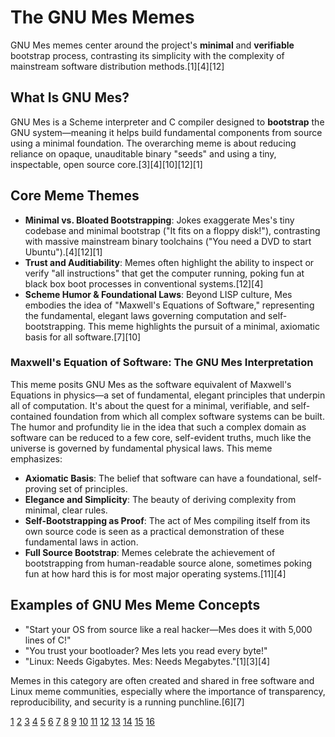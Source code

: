 # The GNU Mes Memes

GNU Mes memes center around the project's **minimal** and **verifiable** bootstrap process, contrasting its simplicity with the complexity of mainstream software distribution methods.[1][4][12]

## What Is GNU Mes?
GNU Mes is a Scheme interpreter and C compiler designed to **bootstrap** the GNU system—meaning it helps build fundamental components from source using a minimal foundation. The overarching meme is about reducing reliance on opaque, unauditable binary "seeds" and using a tiny, inspectable, open source core.[3][4][10][12][1]

## Core Meme Themes
- **Minimal vs. Bloated Bootstrapping**: Jokes exaggerate Mes's tiny codebase and minimal bootstrap ("It fits on a floppy disk!"), contrasting with massive mainstream binary toolchains ("You need a DVD to start Ubuntu").[4][12][1]
- **Trust and Auditiability**: Memes often highlight the ability to inspect or verify "all instructions" that get the computer running, poking fun at black box boot processes in conventional systems.[12][4]
- **Scheme Humor & Foundational Laws**: Beyond LISP culture, Mes embodies the idea of "Maxwell's Equations of Software," representing the fundamental, elegant laws governing computation and self-bootstrapping. This meme highlights the pursuit of a minimal, axiomatic basis for all software.[7][10]

### Maxwell's Equation of Software: The GNU Mes Interpretation
This meme posits GNU Mes as the software equivalent of Maxwell's Equations in physics—a set of fundamental, elegant principles that underpin all of computation. It's about the quest for a minimal, verifiable, and self-contained foundation from which all complex software systems can be built. The humor and profundity lie in the idea that such a complex domain as software can be reduced to a few core, self-evident truths, much like the universe is governed by fundamental physical laws. This meme emphasizes:
- **Axiomatic Basis**: The belief that software can have a foundational, self-proving set of principles.
- **Elegance and Simplicity**: The beauty of deriving complexity from minimal, clear rules.
- **Self-Bootstrapping as Proof**: The act of Mes compiling itself from its own source code is seen as a practical demonstration of these fundamental laws in action.
- **Full Source Bootstrap**: Memes celebrate the achievement of bootstrapping from human-readable source alone, sometimes poking fun at how hard this is for most major operating systems.[11][4]

## Examples of GNU Mes Meme Concepts
- "Start your OS from source like a real hacker—Mes does it with 5,000 lines of C!"
- "You trust your bootloader? Mes lets you read every byte!"
- "Linux: Needs Gigabytes. Mes: Needs Megabytes."[1][3][4]

Memes in this category are often created and shared in free software and Linux meme communities, especially where the importance of transparency, reproducibility, and security is a running punchline.[6][7]

[1](https://www.gnu.org/software/mes/)
[2](https://savannah.gnu.org/projects/mes)
[3](https://github.com/gnu-mirror-unofficial/mes)
[4](https://nlnet.nl/project/GNUMes/)
[5](http://lilypond.org/janneke/mes/index.html-)
[6](https://www.reddit.com/r/GNUPlusLinuxMemes/)
[7](https://www.reddit.com/r/linux/comments/hbyfz2/gnu_mes_a_scheme_interpreter_for_booting_a_fully/)
[8](https://www.joyofsource.com/gnu-mes-0262-released.html)
[9](https://archive.fosdem.org/2019/schedule/event/gnumes/)
[10](https://www.gnu.org/software/mes/manual/mes.html)
[11](https://av.tib.eu/media/53555)
[12](https://nlnet.nl/project/GNUMes-fullsource/)
[13](https://ekaitz.elenq.tech/fasterMes0.html)
[14](https://archive.fosdem.org/2021/schedule/event/gnumes/attachments/slides/4531/export/events/attachments/gnumes/slides/4531/gnu_mes_fosdem21.pdf)
[15](https://cs.wellesley.edu/~cs301/f00/linuxUsersGuide.pdf)
[16](http://ijns.jalaxy.com.tw/contents/ijns-v22-n1/ijns-v22-n1.pdf)